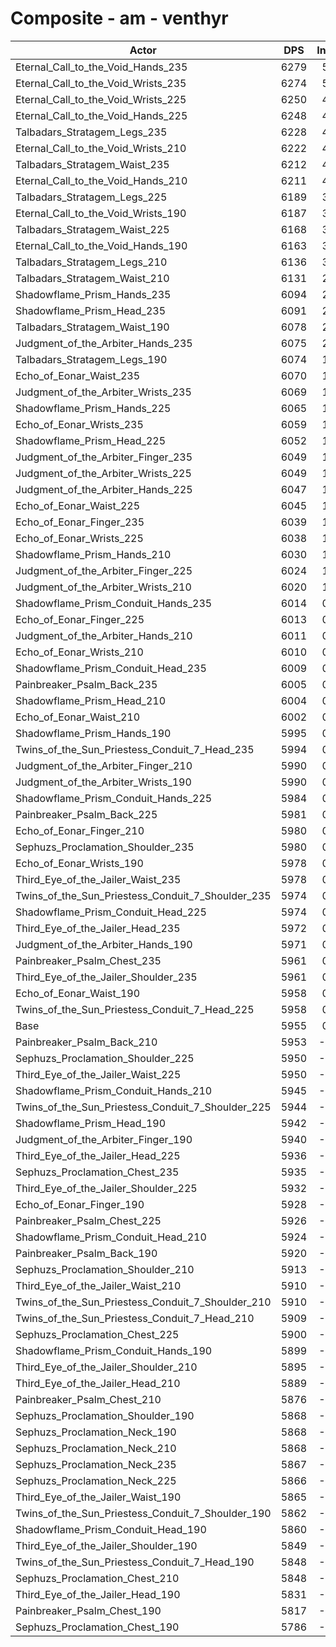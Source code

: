 # Composite - am - venthyr
| Actor | DPS | Increase |
|---|:---:|:---:|
|Eternal_Call_to_the_Void_Hands_235|6279|5.44%|
|Eternal_Call_to_the_Void_Wrists_235|6274|5.36%|
|Eternal_Call_to_the_Void_Wrists_225|6250|4.96%|
|Eternal_Call_to_the_Void_Hands_225|6248|4.91%|
|Talbadars_Stratagem_Legs_235|6228|4.58%|
|Eternal_Call_to_the_Void_Wrists_210|6222|4.48%|
|Talbadars_Stratagem_Waist_235|6212|4.31%|
|Eternal_Call_to_the_Void_Hands_210|6211|4.30%|
|Talbadars_Stratagem_Legs_225|6189|3.93%|
|Eternal_Call_to_the_Void_Wrists_190|6187|3.90%|
|Talbadars_Stratagem_Waist_225|6168|3.58%|
|Eternal_Call_to_the_Void_Hands_190|6163|3.48%|
|Talbadars_Stratagem_Legs_210|6136|3.04%|
|Talbadars_Stratagem_Waist_210|6131|2.95%|
|Shadowflame_Prism_Hands_235|6094|2.33%|
|Shadowflame_Prism_Head_235|6091|2.28%|
|Talbadars_Stratagem_Waist_190|6078|2.06%|
|Judgment_of_the_Arbiter_Hands_235|6075|2.02%|
|Talbadars_Stratagem_Legs_190|6074|1.99%|
|Echo_of_Eonar_Waist_235|6070|1.94%|
|Judgment_of_the_Arbiter_Wrists_235|6069|1.91%|
|Shadowflame_Prism_Hands_225|6065|1.85%|
|Echo_of_Eonar_Wrists_235|6059|1.75%|
|Shadowflame_Prism_Head_225|6052|1.63%|
|Judgment_of_the_Arbiter_Finger_235|6049|1.58%|
|Judgment_of_the_Arbiter_Wrists_225|6049|1.57%|
|Judgment_of_the_Arbiter_Hands_225|6047|1.54%|
|Echo_of_Eonar_Waist_225|6045|1.50%|
|Echo_of_Eonar_Finger_235|6039|1.41%|
|Echo_of_Eonar_Wrists_225|6038|1.40%|
|Shadowflame_Prism_Hands_210|6030|1.25%|
|Judgment_of_the_Arbiter_Finger_225|6024|1.16%|
|Judgment_of_the_Arbiter_Wrists_210|6020|1.09%|
|Shadowflame_Prism_Conduit_Hands_235|6014|0.99%|
|Echo_of_Eonar_Finger_225|6013|0.97%|
|Judgment_of_the_Arbiter_Hands_210|6011|0.94%|
|Echo_of_Eonar_Wrists_210|6010|0.93%|
|Shadowflame_Prism_Conduit_Head_235|6009|0.91%|
|Painbreaker_Psalm_Back_235|6005|0.84%|
|Shadowflame_Prism_Head_210|6004|0.82%|
|Echo_of_Eonar_Waist_210|6002|0.79%|
|Shadowflame_Prism_Hands_190|5995|0.66%|
|Twins_of_the_Sun_Priestess_Conduit_7_Head_235|5994|0.65%|
|Judgment_of_the_Arbiter_Finger_210|5990|0.59%|
|Judgment_of_the_Arbiter_Wrists_190|5990|0.58%|
|Shadowflame_Prism_Conduit_Hands_225|5984|0.49%|
|Painbreaker_Psalm_Back_225|5981|0.43%|
|Echo_of_Eonar_Finger_210|5980|0.42%|
|Sephuzs_Proclamation_Shoulder_235|5980|0.42%|
|Echo_of_Eonar_Wrists_190|5978|0.39%|
|Third_Eye_of_the_Jailer_Waist_235|5978|0.38%|
|Twins_of_the_Sun_Priestess_Conduit_7_Shoulder_235|5974|0.32%|
|Shadowflame_Prism_Conduit_Head_225|5974|0.31%|
|Third_Eye_of_the_Jailer_Head_235|5972|0.28%|
|Judgment_of_the_Arbiter_Hands_190|5971|0.26%|
|Painbreaker_Psalm_Chest_235|5961|0.10%|
|Third_Eye_of_the_Jailer_Shoulder_235|5961|0.09%|
|Echo_of_Eonar_Waist_190|5958|0.04%|
|Twins_of_the_Sun_Priestess_Conduit_7_Head_225|5958|0.04%|
|Base|5955|0.00%|
|Painbreaker_Psalm_Back_210|5953|-0.03%|
|Sephuzs_Proclamation_Shoulder_225|5950|-0.08%|
|Third_Eye_of_the_Jailer_Waist_225|5950|-0.08%|
|Shadowflame_Prism_Conduit_Hands_210|5945|-0.16%|
|Twins_of_the_Sun_Priestess_Conduit_7_Shoulder_225|5944|-0.19%|
|Shadowflame_Prism_Head_190|5942|-0.23%|
|Judgment_of_the_Arbiter_Finger_190|5940|-0.26%|
|Third_Eye_of_the_Jailer_Head_225|5936|-0.32%|
|Sephuzs_Proclamation_Chest_235|5935|-0.33%|
|Third_Eye_of_the_Jailer_Shoulder_225|5932|-0.39%|
|Echo_of_Eonar_Finger_190|5928|-0.46%|
|Painbreaker_Psalm_Chest_225|5926|-0.49%|
|Shadowflame_Prism_Conduit_Head_210|5924|-0.52%|
|Painbreaker_Psalm_Back_190|5920|-0.59%|
|Sephuzs_Proclamation_Shoulder_210|5913|-0.70%|
|Third_Eye_of_the_Jailer_Waist_210|5910|-0.75%|
|Twins_of_the_Sun_Priestess_Conduit_7_Shoulder_210|5910|-0.76%|
|Twins_of_the_Sun_Priestess_Conduit_7_Head_210|5909|-0.77%|
|Sephuzs_Proclamation_Chest_225|5900|-0.92%|
|Shadowflame_Prism_Conduit_Hands_190|5899|-0.94%|
|Third_Eye_of_the_Jailer_Shoulder_210|5895|-1.02%|
|Third_Eye_of_the_Jailer_Head_210|5889|-1.11%|
|Painbreaker_Psalm_Chest_210|5876|-1.32%|
|Sephuzs_Proclamation_Shoulder_190|5868|-1.46%|
|Sephuzs_Proclamation_Neck_190|5868|-1.47%|
|Sephuzs_Proclamation_Neck_210|5868|-1.47%|
|Sephuzs_Proclamation_Neck_235|5867|-1.47%|
|Sephuzs_Proclamation_Neck_225|5866|-1.49%|
|Third_Eye_of_the_Jailer_Waist_190|5865|-1.51%|
|Twins_of_the_Sun_Priestess_Conduit_7_Shoulder_190|5862|-1.57%|
|Shadowflame_Prism_Conduit_Head_190|5860|-1.60%|
|Third_Eye_of_the_Jailer_Shoulder_190|5849|-1.78%|
|Twins_of_the_Sun_Priestess_Conduit_7_Head_190|5848|-1.79%|
|Sephuzs_Proclamation_Chest_210|5848|-1.80%|
|Third_Eye_of_the_Jailer_Head_190|5831|-2.08%|
|Painbreaker_Psalm_Chest_190|5817|-2.32%|
|Sephuzs_Proclamation_Chest_190|5786|-2.84%|
